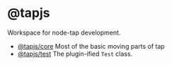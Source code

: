 # @tapjs

Workspace for node-tap development.

* [@tapjs/core](./packages/core) Most of the basic moving parts
  of tap
* [@tapjs/test](./packages/test) The plugin-ified `Test` class.

